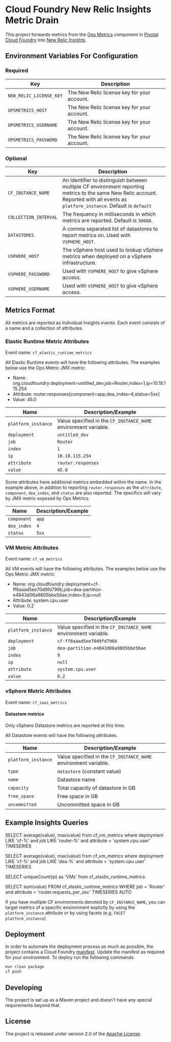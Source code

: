 # Cloud Foundry New Relic Insights Metric Drain

This project forwards metrics from the [Ops Metrics][e] component in [Pivotal Cloud Foundry][d] into [New Relic Insights][c].

## Environment Variables For Configuration

### Required

| Key | Description
| --- | -----------
| `NEW_RELIC_LICENSE_KEY` | The New Relic license key for your account.
| `OPSMETRICS_HOST` | The New Relic license key for your account.
| `OPSMETRICS_USERNAME` | The New Relic license key for your account.
| `OPSMETRICS_PASSWORD` | The New Relic license key for your account.

### Optional

| Key | Description
| --- | -----------
| `CF_INSTANCE_NAME` | An identifier to distinguish between multiple CF environment reporting metrics to the same New Relic account. Reported with all events as `platform_instance`. Default is `default`
| `COLLECTION_INTERVAL` | The frequency in milliseconds in which metrics are reported. Default is `30000`.
| `DATASTORES` | A comma separated list of datastores to report metrics on. Used with `VSPHERE_HOST`.
| `VSPHERE_HOST` | The vSphere host used to lookup vSphere metrics when deployed on a vSphere infrastructure.
| `VSPHERE_PASSWORD` | Used with `VSPHERE_HOST` to give vSphere access.
| `VSPHERE_USERNAME` | Used with `VSPHERE_HOST` to give vSphere access.

## Metrics Format

All metrics are reported as individual Insights events. Each event consists of a name and a collection of attributes.

### Elastic Runtime Metric Attributes

Event name: `cf_elastic_runtime_metrics`

All Elastic Runtime events will have the following attributes. The examples below use the Ops Metric JMX metric:
* Name: org.cloudfoundry:deployment=untitled_dev,job=Router,index=1,ip=10.18.115.254
* Attribute: router.responses[component=app,dea_index=4,status=5xx]
* Value: 45.0

| Name | Description/Example
| ---- | -----------
| `platform_instance` | Value specified in the `CF_INSTANCE_NAME` environment variable.
| `deployment` | `untitled_dev`
| `job` | `Router`
| `index` | `1`
| `ip` | `10.18.115.254`
| `attribute` | `router.responses`
| `value` | `45.0`

Some attributes have additional metrics embedded within the name. In the example above, in addition to reporting 
`router.responses` as the `attribute`, `component`, `dea_index`, and `status` are also reported. The specifics will vary
by JMX metric exposed by Ops Metrics.

| Name | Description/Example
| ---- | -----------
| `component` | `app`
| `dea_index` | `4`
| `status` | `5xx`


### VM Metric Attributes

Event name: `cf_vm_metrics`

All VM events will have the following attributes. The examples below use the Ops Metric JMX metric:
* Name: org.cloudfoundry:deployment=cf-ff8aaad5ee70d9fd796b,job=dea-partition-e4843d06a9805bbe56ae,index=9,ip=null
* Attribute: system.cpu.user
* Value: 0.2

| Name | Description/Example
| ---- | -----------
| `platform_instance` | Value specified in the `CF_INSTANCE_NAME` environment variable.
| `deployment` | `cf-ff8aaad5ee70d9fd796b`
| `job` | `dea-partition-e4843d06a9805bbe56ae`
| `index` | `9`
| `ip` | `null`
| `attribute` | `system.cpu.user`
| `value` | `0.2`

### vSphere Metric Attributes

Event name: `cf_iaas_metrics`

#### Datastore metrics

Only vSphere Datastore metrics are reported at this time. 

All Datastore events will have the following attributes. 

| Name | Description/Example
| ---- | -----------
| `platform_instance` | Value specified in the `CF_INSTANCE_NAME` environment variable.
| `type` | `datastore` (constant value)
| `name` | Datastore name
| `capacity` | Total capacity of datastore in GB
| `free_space` | Free space in GB
| `uncommitted` | Uncommitted space in GB

## Example Insights Queries

SELECT average(value), max(value) from cf_vm_metrics where deployment LIKE 'cf-%' and job LIKE 'router-%' and attribute = 'system.cpu.user' TIMESERIES

SELECT average(value), max(value) from cf_vm_metrics where deployment LIKE 'cf-%' and job LIKE 'dea-%' and attribute = 'system.cpu.user' TIMESERIES

SELECT uniqueCount(ip) as 'VMs' from cf_elastic_runtime_metrics

SELECT sum(value) FROM cf_elastic_runtime_metrics WHERE job = 'Router' and attribute = 'router.requests_per_sec' TIMESERIES AUTO

If you have multiple CF environments denoted by `CF_INSTANCE_NAME`, you can target metrics of a specific environment explictly by using the 
`platform_instance` attribute or by using facets (e.g. `FACET platform_instance`)

## Deployment

In order to automate the deployment process as much as possible, the project contains a Cloud Foundry [manifest][b]. Update the manifest as required for your environment.  To deploy run the following commands:

```bash
mvn clean package
cf push
```

## Developing
The project is set up as a Maven project and doesn't have any special requirements beyond that.

## License
The project is released under version 2.0 of the [Apache License][a].

[a]: http://www.apache.org/licenses/LICENSE-2.0
[b]: manifest.yml
[c]: http://newrelic.com/insights
[d]: http://pivotal.io/platform-as-a-service/pivotal-cloud-foundry
[e]: http://docs.pivotal.io/pivotalcf/customizing/use-metrics.html